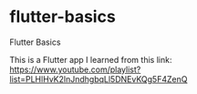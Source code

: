 # flutter-basics
Flutter Basics

This is a Flutter app I learned from this link:
https://www.youtube.com/playlist?list=PLHlHvK2lnJndhgbqLl5DNEvKQg5F4ZenQ

